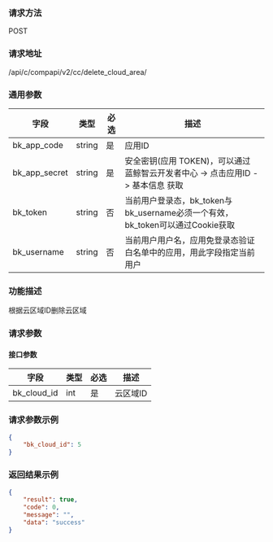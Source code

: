 
### 请求方法

POST


### 请求地址

/api/c/compapi/v2/cc/delete_cloud_area/


### 通用参数

| 字段 | 类型 | 必选 |  描述 |
|-----------|------------|--------|------------|
| bk_app_code  |  string    | 是 | 应用ID     |
| bk_app_secret|  string    | 是 | 安全密钥(应用 TOKEN)，可以通过 蓝鲸智云开发者中心 -> 点击应用ID -> 基本信息 获取 |
| bk_token     |  string    | 否 | 当前用户登录态，bk_token与bk_username必须一个有效，bk_token可以通过Cookie获取 |
| bk_username  |  string    | 否 | 当前用户用户名，应用免登录态验证白名单中的应用，用此字段指定当前用户 |


### 功能描述

根据云区域ID删除云区域

### 请求参数



#### 接口参数

| 字段                 |  类型      | 必选   |  描述       |
|----------------------|------------|--------|-------------|
| bk_cloud_id  | int      | 是      | 云区域ID       |


### 请求参数示例

``` json
{
    "bk_cloud_id": 5
}
```

### 返回结果示例


```json
{
    "result": true,
    "code": 0,
    "message": "",
    "data": "success"
}

```